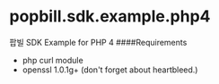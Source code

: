 popbill.sdk.example.php4
==============================

팝빌 SDK Example for PHP 4
####Requirements
+ php curl module
+ openssl 1.0.1g+ (don't forget about heartbleed.)